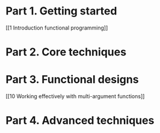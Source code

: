 # Part 1. Getting started
[[1 Introduction functional programming]]

# Part 2. Core techniques
# Part 3. Functional designs
[[10 Working effectively with multi-argument functions]]
# Part 4. Advanced techniques